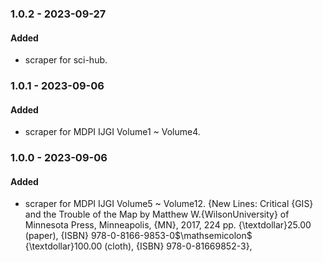 ### 1.0.2 - 2023-09-27

#### Added

- scraper for sci-hub.

### 1.0.1 - 2023-09-06

#### Added

- scraper for MDPI IJGI Volume1 ~ Volume4.

### 1.0.0 - 2023-09-06

#### Added

- scraper for MDPI IJGI Volume5 ~ Volume12.
{New Lines: Critical {GIS} and the Trouble of the Map by Matthew W.{WilsonUniversity} of Minnesota Press, Minneapolis, {MN}, 2017, 224 pp. {\textdollar}25.00 (paper), {ISBN} 978-0-8166-9853-0$\mathsemicolon$ {\textdollar}100.00 (cloth), {ISBN} 978-0-81669852-3},